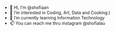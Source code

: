 - 👋 Hi, I’m @shofiaan
- 👀 I’m interested in Coding, Art, Data and Cooking:)
- 🌱 I’m currently learning Information Technology
- 📫 You can reach me thru instagram @shofialau

<!---
shofiaan/shofiaan is a ✨ special ✨ repository because its `README.md` (this file) appears on your GitHub profile.
You can click the Preview link to take a look at your changes.
--->
